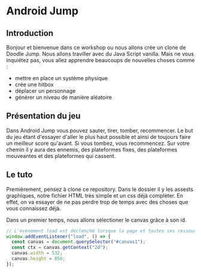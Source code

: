 # Android Jump

## Introduction 

Bonjour et bienvenue dans ce workshop ou nous allons crée un clone de Doodle Jump. Nous allons traviller avec du Java Script vanilla. Mais ne vous inquiétez pas, vous allez apprendre beaucoups de nouvelles choses comme :

* mettre en place un système physique
* crée une hitbox
* déplacer un personnage
* générer un niveau de manière aléatoire

## Présentation du jeu

Dans Android Jump vous pouvez sauter, tirer, tomber, recommencer. Le but du jeu étant d'essayer d'aller le plus haut possible et ainsi de toujours faire un meilleur score qu'avant. Si vous tombez, vous recommencez. Sur votre chemin il y aura des ennemis, des plateformes fixes, des plateformes mouveantes et des plateformes qui cassent.

## Le tuto

Premièrement, pensez à clone ce repository. Dans le dossier il y les assests graphiques, notre fichier HTML très simple et un css déjà complèter. En effet, on va essayer de ne pas perdre trop de temps avec des choses que vous connaissez déjà.

Dans un premier temps, nous allons sélectioner le canvas grâce à son id.

```javascript
// L'évènement load est déclenché lorsque la page et toutes ses ressources dépendantes (telles que les feuilles de style et des images) sont complètement chargées.
window.addEventListener("load", () => {
  const canvas = document.querySelector("#canvas1");
  const ctx = canvas.getContext("2d");
  canvas.width = 532;
  canvas.height = 850;
});
```
